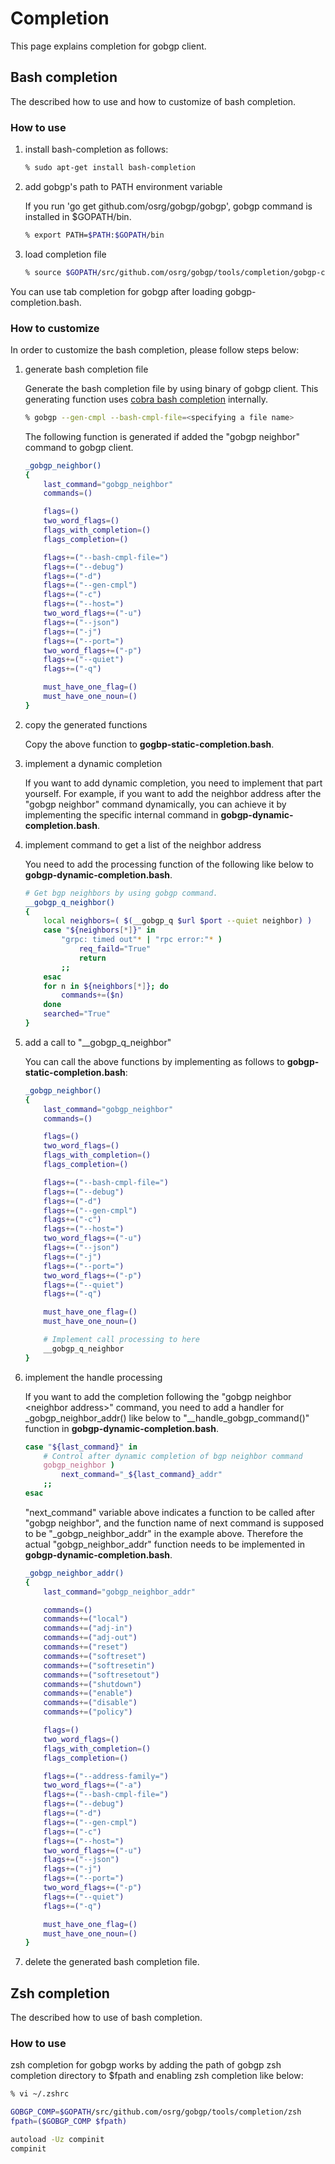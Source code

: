 # Completion

This page explains completion for gobgp client.

## Bash completion

The described how to use and how to customize of bash completion.

### How to use

1. install bash-completion as follows:

    ```bash
    % sudo apt-get install bash-completion
    ```

1. add gobgp's path to PATH environment variable

    If you run 'go get github.com/osrg/gobgp/gobgp', gobgp command is installed
    in $GOPATH/bin.

    ```bash
    % export PATH=$PATH:$GOPATH/bin
    ```

1. load completion file

    ```bash
    % source $GOPATH/src/github.com/osrg/gobgp/tools/completion/gobgp-completion.bash
    ```

You can use tab completion for gobgp after loading gobgp-completion.bash.

### How to customize

In order to customize the bash completion, please follow steps below:

1. generate bash completion file

    Generate the bash completion file by using binary of gobgp client.
    This generating function uses
    [cobra bash completion](https://github.com/spf13/cobra#generating-bash-completions-for-your-command)
    internally.

    ```bash
    % gobgp --gen-cmpl --bash-cmpl-file=<specifying a file name>
    ```

    The following function is generated if added the "gobgp neighbor" command
    to gobgp client.

    ```bash
    _gobgp_neighbor()
    {
        last_command="gobgp_neighbor"
        commands=()

        flags=()
        two_word_flags=()
        flags_with_completion=()
        flags_completion=()

        flags+=("--bash-cmpl-file=")
        flags+=("--debug")
        flags+=("-d")
        flags+=("--gen-cmpl")
        flags+=("-c")
        flags+=("--host=")
        two_word_flags+=("-u")
        flags+=("--json")
        flags+=("-j")
        flags+=("--port=")
        two_word_flags+=("-p")
        flags+=("--quiet")
        flags+=("-q")

        must_have_one_flag=()
        must_have_one_noun=()
    }
    ```

1. copy the generated functions

    Copy the above function to **gogbp-static-completion.bash**.

1. implement a dynamic completion

    If you want to add dynamic completion, you need to implement that part
    yourself.
    For example, if you want to add the neighbor address after the "gobgp
    neighbor" command dynamically, you can achieve it by implementing the
    specific internal command in **gobgp-dynamic-completion.bash**.

1. implement command to get a list of the neighbor address

    You need to add the processing function of the following like below to
    **gobgp-dynamic-completion.bash**.

    ```bash
    # Get bgp neighbors by using gobgp command.
    __gobgp_q_neighbor()
    {
        local neighbors=( $(__gobgp_q $url $port --quiet neighbor) )
        case "${neighbors[*]}" in
            "grpc: timed out"* | "rpc error:"* )
                req_faild="True"
                return
            ;;
        esac
        for n in ${neighbors[*]}; do
            commands+=($n)
        done
        searched="True"
    }
    ```

1. add a call to "__gobgp_q_neighbor"

    You can call the above functions by implementing as follows to
    **gobgp-static-completion.bash**:

    ```bash
    _gobgp_neighbor()
    {
        last_command="gobgp_neighbor"
        commands=()

        flags=()
        two_word_flags=()
        flags_with_completion=()
        flags_completion=()

        flags+=("--bash-cmpl-file=")
        flags+=("--debug")
        flags+=("-d")
        flags+=("--gen-cmpl")
        flags+=("-c")
        flags+=("--host=")
        two_word_flags+=("-u")
        flags+=("--json")
        flags+=("-j")
        flags+=("--port=")
        two_word_flags+=("-p")
        flags+=("--quiet")
        flags+=("-q")

        must_have_one_flag=()
        must_have_one_noun=()

        # Implement call processing to here
        __gobgp_q_neighbor
    }
    ```

1. implement the handle processing

    If you want to add the completion following the "gobgp neighbor \<neighbor
    address\>" command, you need to add a handler for _gobgp_neighbor_addr()
    like below to "__handle_gobgp_command()" function in
    **gobgp-dynamic-completion.bash**.

    ```bash
    case "${last_command}" in
        # Control after dynamic completion of bgp neighbor command
        gobgp_neighbor )
            next_command="_${last_command}_addr"
        ;;
    esac
    ```

    "next_command" variable above indicates a function to be called after
    "gobgp neighbor", and the function name of next command is supposed to be
    "_gobgp_neighbor_addr" in the example above.
     Therefore the actual "gobgp_neighbor_addr" function needs to be
     implemented in **gobgp-dynamic-completion.bash**.

    ```bash
    _gobgp_neighbor_addr()
    {
        last_command="gobgp_neighbor_addr"

        commands=()
        commands+=("local")
        commands+=("adj-in")
        commands+=("adj-out")
        commands+=("reset")
        commands+=("softreset")
        commands+=("softresetin")
        commands+=("softresetout")
        commands+=("shutdown")
        commands+=("enable")
        commands+=("disable")
        commands+=("policy")

        flags=()
        two_word_flags=()
        flags_with_completion=()
        flags_completion=()

        flags+=("--address-family=")
        two_word_flags+=("-a")
        flags+=("--bash-cmpl-file=")
        flags+=("--debug")
        flags+=("-d")
        flags+=("--gen-cmpl")
        flags+=("-c")
        flags+=("--host=")
        two_word_flags+=("-u")
        flags+=("--json")
        flags+=("-j")
        flags+=("--port=")
        two_word_flags+=("-p")
        flags+=("--quiet")
        flags+=("-q")

        must_have_one_flag=()
        must_have_one_noun=()
    }
    ```

1. delete the generated bash completion file.

## Zsh completion

The described how to use of bash completion.

### How to use

zsh completion for gobgp works by adding the path of gobgp zsh completion
directory to $fpath and enabling zsh completion like below:

```bash
% vi ~/.zshrc

GOBGP_COMP=$GOPATH/src/github.com/osrg/gobgp/tools/completion/zsh
fpath=($GOBGP_COMP $fpath)

autoload -Uz compinit
compinit
```